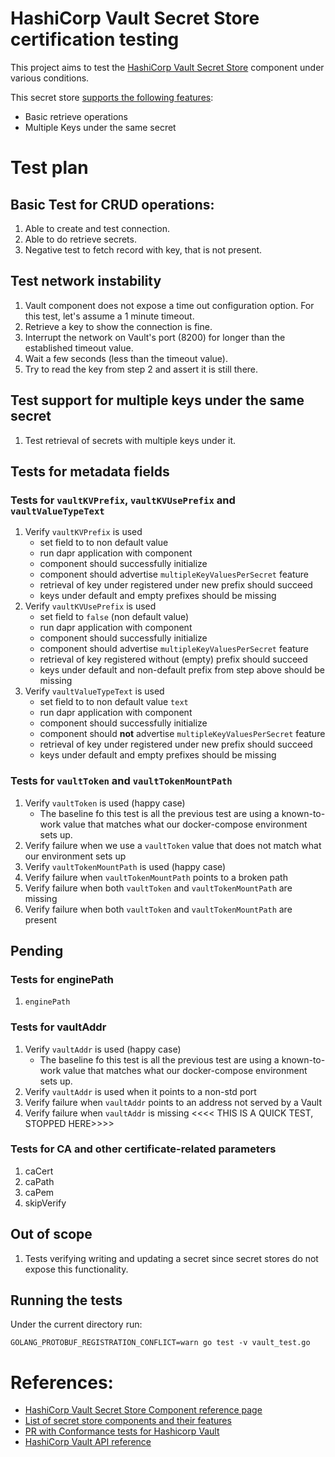 # HashiCorp Vault Secret Store certification testing

This project aims to test the [HashiCorp Vault Secret Store] component under various conditions.

This secret store [supports the following features][features]:
* Basic retrieve operations
* Multiple Keys under the same secret

# Test plan

## Basic Test for CRUD operations:
1. Able to create and test connection.
2. Able to do retrieve secrets.
3. Negative test to fetch record with key, that is not present.

## Test network instability
1. Vault component does not expose a time out configuration option. For this test, let's assume a 1 minute timeout.
2. Retrieve a key to show the connection is fine.
3. Interrupt the network on Vault's port (8200) for longer than the established timeout value.
4. Wait a few seconds (less than the timeout value).
5. Try to read the key from step 2 and assert it is still there.


## Test support for multiple keys under the same secret
1. Test retrieval of secrets with multiple keys under it.

## Tests for metadata fields

### Tests for `vaultKVPrefix`, `vaultKVUsePrefix` and `vaultValueTypeText`

1. Verify `vaultKVPrefix` is used
    * set field to to non default value
    * run dapr application with component
    * component should successfully initialize
    * component should advertise `multipleKeyValuesPerSecret` feature
    * retrieval of key under registered under new prefix should succeed
    * keys under default and empty prefixes should be missing
1. Verify `vaultKVUsePrefix` is used
    * set field to `false` (non default value)
    * run dapr application with component
    * component should successfully initialize
    * component should advertise `multipleKeyValuesPerSecret` feature
    * retrieval of key registered without (empty) prefix should succeed
    * keys under default and non-default prefix from step above should be missing
1. Verify `vaultValueTypeText` is used
    * set field to to non default value `text`
    * run dapr application with component
    * component should successfully initialize
    * component should **not** advertise `multipleKeyValuesPerSecret` feature
    * retrieval of key under registered under new prefix should succeed
    * keys under default and empty prefixes should be missing


### Tests for `vaultToken` and `vaultTokenMountPath`

1. Verify `vaultToken` is used (happy case)
    * The baseline fo this test is all the previous test are using a known-to-work value that matches what our docker-compose environment sets up.
1. Verify failure when we use a `vaultToken` value that does not match what our environment sets up
1. Verify `vaultTokenMountPath` is used (happy case)
1. Verify failure when `vaultTokenMountPath` points to a broken path
1. Verify failure when both `vaultToken` and `vaultTokenMountPath` are missing
1. Verify failure when both `vaultToken` and `vaultTokenMountPath` are present

## Pending 

### Tests for enginePath

1. `enginePath`


### Tests for vaultAddr

1. Verify `vaultAddr` is used (happy case)
    * The baseline fo this test is all the previous test are using a known-to-work value that matches what our docker-compose environment sets up.
1. Verify `vaultAddr` is used when it points to a non-std port 
1. Verify failure when `vaultAddr` points to an address not served by a Vault
1. Verify failure when `vaultAddr` is missing <<<< THIS IS A QUICK TEST, STOPPED HERE>>>>

### Tests for CA and other certificate-related parameters

1. caCert
1. caPath
1. caPem
1. skipVerify



## Out of scope

1. Tests verifying writing and updating a secret since secret stores do not expose this functionality. 


## Running the tests

Under the current directory run:

```
GOLANG_PROTOBUF_REGISTRATION_CONFLICT=warn go test -v vault_test.go
```

# References:

* [HashiCorp Vault Secret Store Component reference page][HashiCorp Vault Secret Store]
* [List of secret store components and their features][features]
* [PR with Conformance tests for Hashicorp Vault][conformance]
* [HashiCorp Vault API reference](https://www.vaultproject.io/api-docs)

[HashiCorp Vault Secret Store]: https://docs.dapr.io/reference/components-reference/supported-secret-stores/hashicorp-vault/
[features]: https://docs.dapr.io/reference/components-reference/supported-secret-stores/
[conformance]: https://github.com/dapr/components-contrib/pull/2031